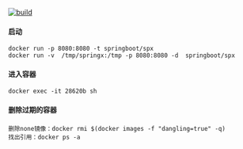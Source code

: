 [![build](https://www.travis-ci.org/iminto/spx.svg?branch=master)](https://www.travis-ci.org/iminto/spx)


#### 启动
```shell
docker run -p 8080:8080 -t springboot/spx
docker run -v  /tmp/springx:/tmp -p 8080:8080 -d  springboot/spx
```

#### 进入容器
```
docker exec -it 28620b sh
```

#### 删除过期的容器
```text
删除none镜像：docker rmi $(docker images -f "dangling=true" -q)
找出引用：docker ps -a
```
